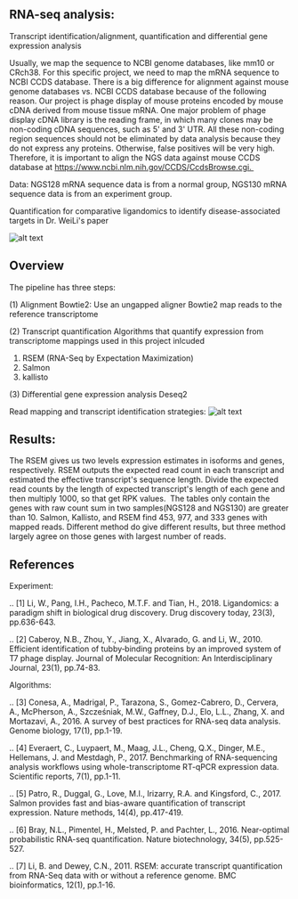 RNA-seq analysis:
--------

Transcript identification/alignment, quantification and differential gene expression analysis

Usually, we map the sequence to NCBI genome databases, like mm10 or CRch38. 
For this specific project, we need to map the mRNA sequence to NCBI CCDS database. 
There is a big difference for alignment against mouse genome databases vs. NCBI CCDS database because of the following reason. 
Our project is phage display of mouse proteins encoded by mouse cDNA derived from mouse tissue mRNA. 
One major problem of phage display cDNA library is the reading frame, in which many clones may be non-coding cDNA sequences, such as 5' and 3' UTR. 
All these non-coding region sequences should not be eliminated by data analysis because they do not express any proteins. 
Otherwise, false positives will be very high. Therefore, it is important to align the NGS data against mouse CCDS database at
https://www.ncbi.nlm.nih.gov/CCDS/CcdsBrowse.cgi.     

Data:
NGS128 mRNA sequence data is from a normal group, NGS130 mRNA sequence data  is from an experiment group.

Quantification for comparative ligandomics to identify disease-associated targets in Dr. WeiLi's paper

![alt text](https://github.com/chen496/RNA-seq-anaysis/blob/28d493bc2e814932049a4c8ae263901b19a1d1ea/1.mRNA-seq%20alignment-Bowtie2/phase%20display.png
)

Overview
--------

The pipeline has three steps:

(1) Alignment
Bowtie2: Use an ungapped aligner Bowtie2 map reads to the reference transcriptome

(2) Transcript quantification
Algorithms that quantify expression from transcriptome mappings used in this project inlcuded
1) RSEM (RNA-Seq by Expectation Maximization)
2) Salmon
3) kallisto 

(3) Differential gene expression analysis
Deseq2

Read mapping and transcript identification strategies:
![alt text](https://github.com/chen496/RNA-seq-anaysis/blob/2515339f5474c5059b8501804d8ed2ab4792458d/1.mRNA-seq%20alignment-Bowtie2/Read%20mapping%20and%20transcript%20identification%20strategies.png
)



Results:
----------

The RSEM gives us two levels expression estimates in isoforms and genes, respectively. 
RSEM outputs the expected read count in each transcript and estimated the effective transcript's sequence length. 
Divide the expected read counts by the length of expected transcript's length of each gene and then multiply 1000, so that get RPK values.  
The tables only contain the genes with raw count sum in two samples(NGS128 and NGS130) are greater than 10. 
Salmon, Kallisto, and RSEM find 453, 977, and 333 genes with mapped reads. 
Different method do give different results, but three method largely agree on those genes with largest number of reads. 



References
----------

Experiment:

.. [1] Li, W., Pang, I.H., Pacheco, M.T.F. and Tian, H., 2018. Ligandomics: a paradigm shift in biological drug discovery. Drug discovery today, 23(3), pp.636-643.

.. [2] Caberoy, N.B., Zhou, Y., Jiang, X., Alvarado, G. and Li, W., 2010. Efficient identification of tubby‐binding proteins by an improved system of T7 phage display. Journal of Molecular Recognition: An Interdisciplinary Journal, 23(1), pp.74-83.

Algorithms:

.. [3] Conesa, A., Madrigal, P., Tarazona, S., Gomez-Cabrero, D., Cervera, A., McPherson, A., Szcześniak, M.W., Gaffney, D.J., Elo, L.L., Zhang, X. and Mortazavi, A., 2016. A survey of best practices for RNA-seq data analysis. Genome biology, 17(1), pp.1-19.

.. [4] Everaert, C., Luypaert, M., Maag, J.L., Cheng, Q.X., Dinger, M.E., Hellemans, J. and Mestdagh, P., 2017. Benchmarking of RNA-sequencing analysis workflows using whole-transcriptome RT-qPCR expression data. Scientific reports, 7(1), pp.1-11.

.. [5] Patro, R., Duggal, G., Love, M.I., Irizarry, R.A. and Kingsford, C., 2017. Salmon provides fast and bias-aware quantification of transcript expression. Nature methods, 14(4), pp.417-419.

.. [6] Bray, N.L., Pimentel, H., Melsted, P. and Pachter, L., 2016. Near-optimal probabilistic RNA-seq quantification. Nature biotechnology, 34(5), pp.525-527.

.. [7] Li, B. and Dewey, C.N., 2011. RSEM: accurate transcript quantification from RNA-Seq data with or without a reference genome. BMC bioinformatics, 12(1), pp.1-16.
